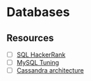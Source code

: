 # Databases #

## Resources ##
- [ ] [SQL HackerRank](https://www.hackerrank.com/domains/sql)
- [ ] [MySQL Tuning](http://aiddroid.com/10-tips-optimizing-mysql-queries-dont-suck/)
- [ ] [Cassandra architecture](https://docs.datastax.com/en/archived/cassandra/3.0/cassandra/architecture/archIntro.html)